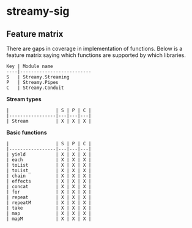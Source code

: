 # streamy-sig

## Feature matrix

There are gaps in coverage in implementation of functions.  Below is a feature matrix saying which functions are supported by which libraries.

    Key | Module name
    ----|--------------------------
    S   | Streamy.Streaming
    P   | Streamy.Pipes
    C   | Streamy.Conduit

**Stream types**

    |                 | S | P | C |
    |-----------------|---|---|---|
    | Stream          | X | X | X |

**Basic functions**

    |                 | S | P | C |
    |-----------------|---|---|---|
    | yield           | X | X | X |
    | each            | X | X | X |
    | toList          | X | X | X |
    | toList_         | X | X | X |
    | chain           | X | X | X |
    | effects         | X | X | X |
    | concat          | X | X | X |
    | for             | X | X | X |
    | repeat          | X | X | X |
    | repeatM         | X | X | X |
    | take            | X | X | X |
    | map             | X | X | X |
    | mapM            | X | X | X |

